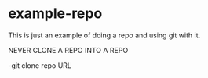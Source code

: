 # example-repo
This is just an example of doing a repo and using git with it.

NEVER CLONE A REPO INTO A REPO

-git clone repo URL
